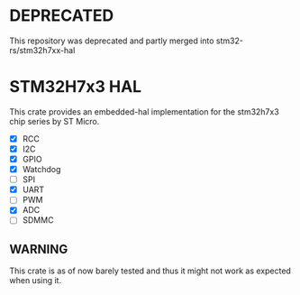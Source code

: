 # DEPRECATED
This repository was deprecated and partly merged into stm32-rs/stm32h7xx-hal




# STM32H7x3 HAL
This crate provides an embedded-hal implementation for the stm32h7x3 chip series by ST Micro.

- [x] RCC
- [x] I2C
- [x] GPIO
- [x] Watchdog
- [ ] SPI
- [x] UART
- [ ] PWM
- [x] ADC
- [ ] SDMMC
## WARNING
This crate is as of now barely tested and thus it might not work as expected when using it.
